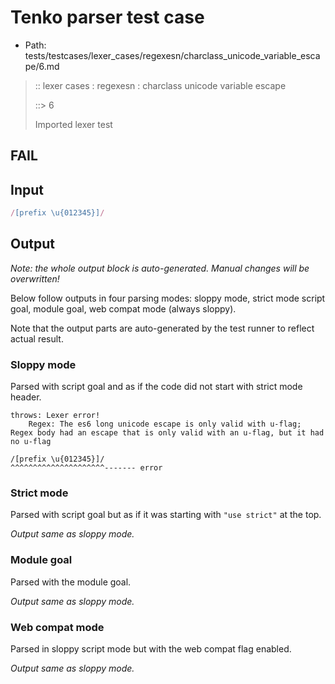 # Tenko parser test case

- Path: tests/testcases/lexer_cases/regexesn/charclass_unicode_variable_escape/6.md

> :: lexer cases : regexesn : charclass unicode variable escape
>
> ::> 6
>
> Imported lexer test

## FAIL

## Input

`````js
/[prefix \u{012345}]/
`````

## Output

_Note: the whole output block is auto-generated. Manual changes will be overwritten!_

Below follow outputs in four parsing modes: sloppy mode, strict mode script goal, module goal, web compat mode (always sloppy).

Note that the output parts are auto-generated by the test runner to reflect actual result.

### Sloppy mode

Parsed with script goal and as if the code did not start with strict mode header.

`````
throws: Lexer error!
    Regex: The es6 long unicode escape is only valid with u-flag; Regex body had an escape that is only valid with an u-flag, but it had no u-flag

/[prefix \u{012345}]/
^^^^^^^^^^^^^^^^^^^^^------- error
`````

### Strict mode

Parsed with script goal but as if it was starting with `"use strict"` at the top.

_Output same as sloppy mode._

### Module goal

Parsed with the module goal.

_Output same as sloppy mode._

### Web compat mode

Parsed in sloppy script mode but with the web compat flag enabled.

_Output same as sloppy mode._
